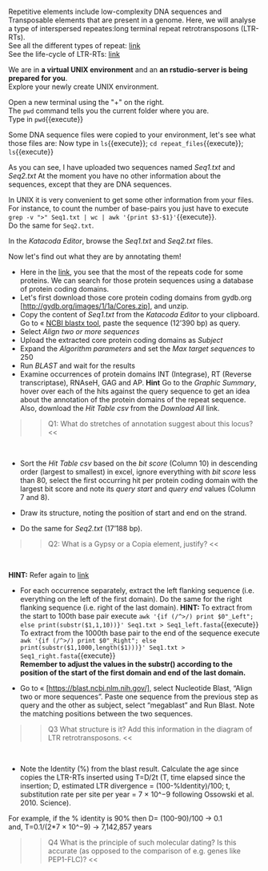 Repetitive elements include low-complexity DNA sequences and Transposable elements that are present in a genome. Here, we will analyse a type of interspersed repeates:long terminal repeat retrotransposons (LTR-RTs).  
See all the different types of repeat: [link](https://media.springernature.com/full/springer-static/image/art%3A10.1038%2Fnrg2165/MediaObjects/41576_2007_Article_BFnrg2165_Fig1_HTML.jpg?as=webp)  
See the life-cycle of LTR-RTs: [link](https://en.wikipedia.org/wiki/LTR_retrotransposon#/media/File:LTR_retrotransposon.png)

We are in **a virtual UNIX environment** and an **an rstudio-server is being prepared for you**.  
Explore your newly create UNIX environment.

Open a new terminal using the "+" on the right.  
The `pwd` command tells you the current folder where you are.  
Type in `pwd`{{execute}}

Some DNA sequence files were copied to your environment, let's see what those files are:
Now type in `ls`{{execute}}; `cd repeat_files`{{execute}}; `ls`{{execute}}

As you can see, I have uploaded two sequences named *Seq1.txt* and *Seq2.txt*
At the moment you have no other information about the sequences, except that they are DNA sequences.  

In UNIX it is very convenient to get some other information from your files. For instance, to count the number of base-pairs you just have to execute `grep -v ">" Seq1.txt | wc | awk '{print $3-$1}'`{{execute}}.  
Do the same for `Seq2.txt`.  

In the *Katacoda Editor*, browse the *Seq1.txt* and *Seq2.txt* files.  

Now let's find out what they are by annotating them!  
* Here in the [link](https://media.springernature.com/full/springer-static/image/art%3A10.1038%2Fnrg2165/MediaObjects/41576_2007_Article_BFnrg2165_Fig1_HTML.jpg?as=webp), you see that the most of the repeats code for some proteins. We can search for those protein sequences using a database of protein coding domains.
* Let's first download those core protein coding domains from gydb.org [http://gydb.org/images/1/1a/Cores.zip], and unzip.
* Copy the content of *Seq1.txt* from the *Katacoda Editor* to your clipboard. Go to « [NCBI blastx tool](https://blast.ncbi.nlm.nih.gov/Blast.cgi?PROGRAM=blastx&PAGE_TYPE=BlastSearch&BLAST_SPEC=blast2seq&LINK_LOC=blasttab), paste the sequence (12’390 bp) as query. 
* Select *Align two or more sequences*
* Upload the extracted core protein coding domains as *Subject*
* Expand the *Algorithm parameters* and set the *Max target sequences* to 250
* Run *BLAST* and wait for the results
* Examine occurrences of protein domains INT (Integrase), RT (Reverse transcriptase), RNAseH, GAG and AP. 
**Hint** Go to the *Graphic Summary*, hover over each of the hits against the query sequence to get an idea about the annotation of the protein domains of the repeat sequence. Also, download the *Hit Table csv* from the *Download All* link.


>>Q1: What do stretches of annotation suggest about this locus? <<

<br/>

* Sort the *Hit Table csv* based on the *bit score* (Column 10) in descending order (largest to smallest) in excel, ignore everything with *bit score* less than 80, select the first occurring hit per protein coding domain with the largest bit score and note its *query start* and *query end* values (Column 7 and 8). 
* Draw its structure, noting the position of start and end on the strand.

* Do the same for *Seq2.txt* (17’188 bp). 

>>Q2: What is a Gypsy or a Copia element, justify? << 
<br/>

**HINT:** Refer again to [link](https://media.springernature.com/full/springer-static/image/art%3A10.1038%2Fnrg2165/MediaObjects/41576_2007_Article_BFnrg2165_Fig1_HTML.jpg?as=webp)


* For each occurrence separately, extract the left flanking sequence (i.e. everything on the left of the first domain). Do the same for the right flanking sequence (i.e. right of the last domain).
**HINT:** To extract from the start to 100th base pair execute `awk '{if (/^>/) print $0"_Left"; else print(substr($1,1,10))}' Seq1.txt > Seq1_left.fasta`{{execute}}  
To extract from the 1000th base pair to the end of the sequence execute `awk '{if (/^>/) print $0"_Right"; else print(substr($1,1000,length($1)))}' Seq1.txt > Seq1_right.fasta`{{execute}}  
**Remember to adjust the values in the substr() according to the position of the start of the first domain and end of the last domain.**

* Go to « [https://blast.ncbi.nlm.nih.gov/], select Nucleotide Blast, “Align two or more sequences”. Paste one sequence from the previous step as query and the other as subject, select “megablast” and Run Blast. Note the matching positions between the two sequences. 

>>Q3 What structure is it? Add this information in the diagram of LTR retrotransposons. <<

<br/>

* Note the Identity (%) from the blast result. Calculate the age since copies the LTR-RTs inserted using T=D/2t (T, time elapsed since the insertion; D, estimated LTR divergence = (100-%Identity)/100; t,  substitution rate per site per year = 7 × 10^−9 following Ossowski et al. 2010. Science). 

For example, if the % identity is 90% then D= (100-90)/100 -> 0.1  
and, T=0.1/(2*7 × 10^−9) -> 7,142,857 years

>>Q4 What is the principle of such molecular dating? Is this accurate (as opposed to the comparison of e.g. genes like PEP1-FLC)? <<

<br/>

